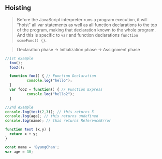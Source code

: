 ## Hoisting

> Before the JavaScript interpreter runs a program execution, it will "hoist" all var statements as well as all function declarations to the top of the program, making that declaration known to the whole program.
And this is specific to `var` and function declarations `function someFunc() {}`.

> Declaration phase -> Initialization phase -> Assignment phase

````javascript
//1st example
  foo();
  foo2();

  function foo() { // Function Declaration
          console.log("hello");
  }
  var foo2 = function() { // Function Express
          console.log("hello2");
  }

//2nd example
console.log(test(2,3)); // this returns 5
console.log(age); // this returns undefined
console.log(name); // this returns ReferenceError

function test (x,y) {
  return x + y;
}

const name = 'ByungChan';
var age = 30;
````
